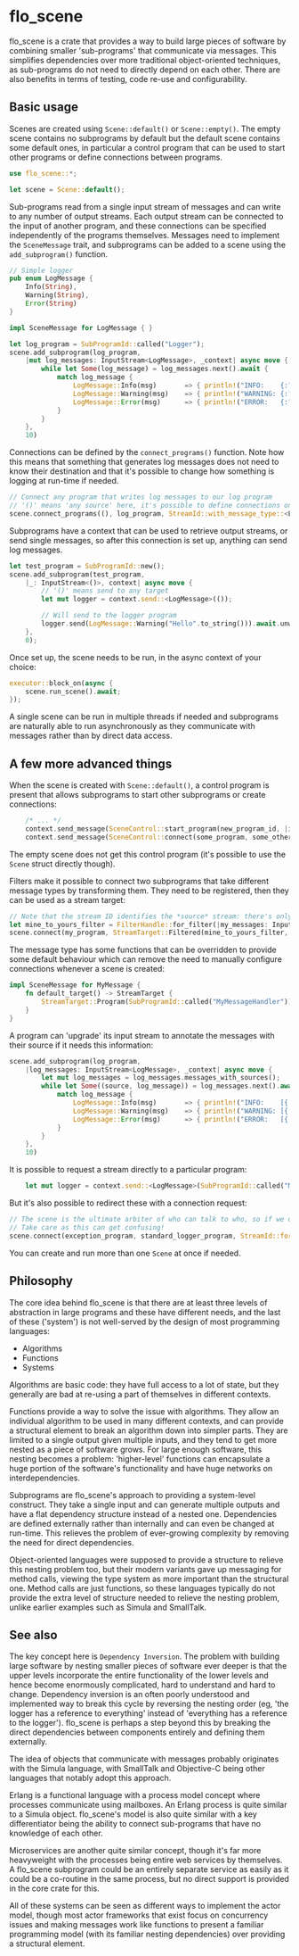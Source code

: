 # flo_scene

flo_scene is a crate that provides a way to build large pieces of software by combining smaller
'sub-programs' that communicate via messages. This simplifies dependencies over more traditional
object-oriented techniques, as sub-programs do not need to directly depend on each other. There
are also benefits in terms of testing, code re-use and configurability.

## Basic usage

Scenes are created using `Scene::default()` or `Scene::empty()`. The empty scene contains no
subprograms by default but the default scene contains some default ones, in particular a
control program that can be used to start other programs or define connections between programs.

```Rust
use flo_scene::*;

let scene = Scene::default();
```

Sub-programs read from a single input stream of messages and can write to any number of output
streams. Each output stream can be connected to the input of another program, and these connections
can be specified independently of the programs themselves. Messages need to implement the 
`SceneMessage` trait, and subprograms can be added to a scene using the `add_subprogram()` function.

```Rust
// Simple logger
pub enum LogMessage {
    Info(String),
    Warning(String),
    Error(String)
}

impl SceneMessage for LogMessage { }

let log_program = SubProgramId::called("Logger");
scene.add_subprogram(log_program,
    |mut log_messages: InputStream<LogMessage>, _context| async move {
        while let Some(log_message) = log_messages.next().await {
            match log_message {
                LogMessage::Info(msg)       => { println!("INFO:    {:?}", msg); }
                LogMessage::Warning(msg)    => { println!("WARNING: {:?}", msg); }
                LogMessage::Error(msg)      => { println!("ERROR:   {:?}", msg); }
            }
        }
    },
    10)
```

Connections can be defined by the `connect_programs()` function. Note how this means that something
that generates log messages does not need to know their destination and that it's possible to change
how something is logging at run-time if needed.

```Rust
// Connect any program that writes log messages to our log program
// '()' means 'any source' here, it's possible to define connections on a per-subprogram basis if needed.
scene.connect_programs((), log_program, StreamId::with_message_type::<LogMessage>()).unwrap();
```

Subprograms have a context that can be used to retrieve output streams, or send single messages, so
after this connection is set up, anything can send log messages.

```Rust
let test_program = SubProgramId::new();
scene.add_subprogram(test_program,
    |_: InputStream<()>, context| async move {
        // '()' means send to any target
        let mut logger = context.send::<LogMessage>(());

        // Will send to the logger program
        logger.send(LogMessage::Warning("Hello".to_string())).await.unwrap();
    },
    0);
```

Once set up, the scene needs to be run, in the async context of your choice:

```Rust
executor::block_on(async {
    scene.run_scene().await;
});
```

A single scene can be run in multiple threads if needed and subprograms are naturally able to run
asynchronously as they communicate with messages rather than by direct data access.

## A few more advanced things

When the scene is created with `Scene::default()`, a control program is present that allows
subprograms to start other subprograms or create connections:

```Rust
    /* ... */
    context.send_message(SceneControl::start_program(new_program_id, |input, context| /* ... */, 10)).await.unwrap();
    context.send_message(SceneControl::connect(some_program, some_other_program, StreamId::for_message_type::<MyMessage>())).await.unwrap();
```

The empty scene does not get this control program (it's possible to use the `Scene` struct directly though).

Filters make it possible to connect two subprograms that take different message types by transforming
them. They need to be registered, then they can be used as a stream target:

```Rust
// Note that the stream ID identifies the *source* stream: there's only one input stream for any program
let mine_to_yours_filter = FilterHandle::for_filter(|my_messages: InputStream<MyMessage>| my_messages.map(|msg| YourMessage::from(msg)));
scene.connect(my_program, StreamTarget::Filtered(mine_to_yours_filter, your_program), StreamId::with_message_type::<MyMessage>()).unwrap();
```

The message type has some functions that can be overridden to provide some default behaviour which
can remove the need to manually configure connections whenever a scene is created:

```Rust
impl SceneMessage for MyMessage {
    fn default_target() -> StreamTarget {
        StreamTarget::Program(SubProgramId::called("MyMessageHandler"))
    }
}
```

A program can 'upgrade' its input stream to annotate the messages with their source if it needs this information:

```Rust
scene.add_subprogram(log_program,
    |log_messages: InputStream<LogMessage>, _context| async move {
        let mut log_messages = log_messages.messages_with_sources();
        while let Some((source, log_message)) = log_messages.next().await {
            match log_message {
                LogMessage::Info(msg)       => { println!("INFO:    [{:?}] {:?}", source, msg); }
                LogMessage::Warning(msg)    => { println!("WARNING: [{:?}] {:?}", source, msg); }
                LogMessage::Error(msg)      => { println!("ERROR:   [{:?}] {:?}", source, msg); }
            }
        }
    },
    10)
```

It is possible to request a stream directly to a particular program:

```Rust
    let mut logger = context.send::<LogMessage>(SubProgramId::called("MoreSpecificLogger"));
```

But it's also possible to redirect these with a connection request:

```Rust
// The scene is the ultimate arbiter of who can talk to who, so if we don't want our program talking to the MoreSpecificLogger after all we can change that
// Take care as this can get confusing!
scene.connect(exception_program, standard_logger_program, StreamId::for_target::<LogMessage>(SubProgramId::called("MoreSpecificLogger")));
```

You can create and run more than one `Scene` at once if needed.

## Philosophy

The core idea behind flo_scene is that there are at least three levels of abstraction in large
programs and these have different needs, and the last of these ('system') is not well-served
by the design of most programming languages:

 * Algorithms
 * Functions
 * Systems

Algorithms are basic code: they have full access to a lot of state, but they generally are bad at
re-using a part of themselves in different contexts.

Functions provide a way to solve the issue with algorithms. They allow an individual algorithm
to be used in many different contexts, and can provide a structural element to break an algorithm
down into simpler parts. They are limited to a single output given multiple inputs, and they tend
to get more nested as a piece of software grows. For large enough software, this nesting becomes
a problem: 'higher-level' functions can encapsulate a huge portion of the software's functionality
and have huge networks on interdependencies.

Subprograms are flo_scene's approach to providing a system-level construct. They take a single input
and can generate multiple outputs and have a flat dependency structure instead of a nested one.
Dependencies are defined externally rather than internally and can even be changed at run-time.
This relieves the problem of ever-growing complexity by removing the need for direct dependencies.

Object-oriented languages were supposed to provide a structure to relieve this nesting problem too,
but their modern variants gave up messaging for method calls, viewing the type system as more 
important than the structural one. Method calls are just functions, so these languages typically
do not provide the extra level of structure needed to relieve the nesting problem, unlike earlier
examples such as Simula and SmallTalk.

## See also

The key concept here is `Dependency Inversion`. The problem with building large software by nesting
smaller pieces of software ever deeper is that the upper levels incorporate the entire functionality
of the lower levels and hence become enormously complicated, hard to understand and hard to change.
Dependency inversion is an often poorly understood and implemented way to break this cycle by 
reversing the nesting order (eg, 'the logger has a reference to everything' instead of 'everything 
has a reference to the logger'). flo_scene is perhaps a step beyond this by breaking the direct 
dependencies between components entirely and defining them externally.

The idea of objects that communicate with messages probably originates with the Simula language, with
SmallTalk and Objective-C being other languages that notably adopt this approach.

Erlang is a functional language with a process model concept where processes communicate using 
mailboxes. An Erlang process is quite similar to a Simula object. flo_scene's model is also quite
similar with a key differentiator being the ability to connect sub-programs that have no knowledge
of each other.

Microservices are another quite similar concept, though it's far more heavyweight with the processes
being entire web services by themselves. A flo_scene subprogram could be an entirely separate service 
as easily as it could be a co-routine in the same process, but no direct support is provided in the
core crate for this.

All of these systems can be seen as different ways to implement the actor model, though most actor
frameworks that exist focus on concurrency issues and making messages work like functions to present
a familiar programming model (with its familiar nesting dependencies) over providing a structural
element.

